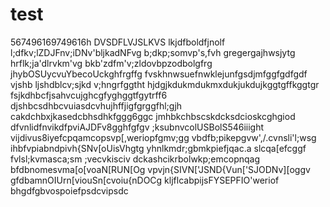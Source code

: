 # test
567496169749616h
DVSDFLVJSLKVS
lkjdfboldfjnolf
l;dfkv;lZDJFnv;iDNv'bljkadNFvg
b;dkp;somvp's,fvh
gregergajhwsjytg
hrflk;ja'dlrvkm'vg
bkb'zdfm'v;zldovbpzodbolgfrg
jhybOSUycvuYbecoUckghfrgffg
fvskhnwsuefnwklejunfgsdjmfggfgdfgdf
vjshb ljshdblcv;sjkd v;hngrfggtht
hjdgjkdukmdukmxdukjukdujkggtgffkggtgr
fsjkdhbcfjsahvcujghcgfyghggtfgytrff6
djshbcsdhbcvuiasdcvhujhffjigfgrggfhl;gjh
cakdchbxjkasedcbhsdhkfggg6ggc
jmhbkchbscskdcksdcioskcghgiod
dfvnlidfnvikdfpviAJDFv8gghfgfgv
;ksubnvcolUSBolS546iiight
vijdivus8iyefcpqamcopsvp[,weriopfgmv;gg
vbdfb;pikepgvw',/.cvnsli'l;wsg
ihbfvpiabndpivh{SNv[oUisVhgtg
yhnlkmdr;gbmkpiefjqac.a slcqa[efcggf
fvlsl;kvmasca;sm ;vecvkisciv
dckashcikrbolwkp;emcopnqag
bfdbnomesvma[o[voaN[RUN[Og
vpvjn{SIVN['JSND{Vun['SJODNv][oggv
gfdbamnOIUrn[viouSn[cvoiu{nDOCg
kljflcabpijsFYSEPFIO'weriof
bhgdfgbvospoiefpsdcvipsdc
